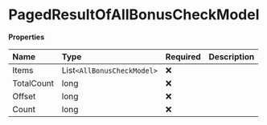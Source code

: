 # PagedResultOfAllBonusCheckModel

**Properties**

| Name       | Type                       | Required | Description |
| :--------- | :------------------------- | :------- | :---------- |
| Items      | List`<AllBonusCheckModel>` | ❌       |             |
| TotalCount | long                       | ❌       |             |
| Offset     | long                       | ❌       |             |
| Count      | long                       | ❌       |             |

<!-- This file was generated by liblab | https://liblab.com/ -->

